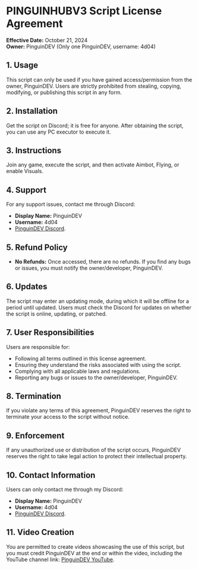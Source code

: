 # PINGUINHUBV3 Script License Agreement

**Effective Date:** October 21, 2024  
**Owner:** PinguinDEV (Only one PinguinDEV, username: 4d04)

## 1. Usage
This script can only be used if you have gained access/permission from the owner, PinguinDEV. Users are strictly prohibited from stealing, copying, modifying, or publishing this script in any form.

## 2. Installation
Get the script on Discord; it is free for anyone. After obtaining the script, you can use any PC executor to execute it.

## 3. Instructions
Join any game, execute the script, and then activate Aimbot, Flying, or enable Visuals.

## 4. Support
For any support issues, contact me through Discord:
- **Display Name:** PinguinDEV
- **Username:** 4d04
- [PinguinDEV Discord](https://www.discord.gg/kB3mbvhR2C).

## 5. Refund Policy
- **No Refunds:** Once accessed, there are no refunds. If you find any bugs or issues, you must notify the owner/developer, PinguinDEV.

## 6. Updates
The script may enter an updating mode, during which it will be offline for a period until updated. Users must check the Discord for updates on whether the script is online, updating, or patched.

## 7. User Responsibilities
Users are responsible for:
- Following all terms outlined in this license agreement.
- Ensuring they understand the risks associated with using the script.
- Complying with all applicable laws and regulations.
- Reporting any bugs or issues to the owner/developer, PinguinDEV.

## 8. Termination
If you violate any terms of this agreement, PinguinDEV reserves the right to terminate your access to the script without notice.

## 9. Enforcement
If any unauthorized use or distribution of the script occurs, PinguinDEV reserves the right to take legal action to protect their intellectual property.

## 10. Contact Information
Users can only contact me through my Discord:
- **Display Name:** PinguinDEV
- **Username:** 4d04
- [PinguinDEV Discord](https://www.discord.gg/kB3mbvhR2C).

## 11. Video Creation
You are permitted to create videos showcasing the use of this script, but you must credit PinguinDEV at the end or within the video, including the YouTube channel link: [PinguinDEV YouTube](https://www.youtube.com/@PinguinDevXYZ).

